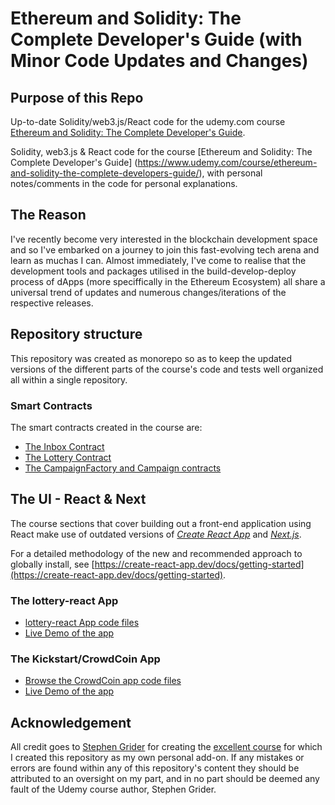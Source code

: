 # Ethereum and Solidity: The Complete Developer's Guide (with Minor Code Updates and  Changes)

## Purpose of this Repo

Up-to-date Solidity/web3.js/React code for the udemy.com course [Ethereum and Solidity: The Complete Developer's Guide](https://www.udemy.com/course/ethereum-and-solidity-the-complete-developers-guide/).

Solidity, web3.js & React code for the course [Ethereum and Solidity: The Complete Developer's Guide] (https://www.udemy.com/course/ethereum-and-solidity-the-complete-developers-guide/), with personal notes/comments in the code for personal explanations.

## The Reason

I've recently become very interested in the blockchain development space and so I've embarked on a journey to join this fast-evolving tech arena and learn as muchas I can. Almost immediately, I've come to realise that the development tools and packages utilised in the build-develop-deploy process of dApps (more speciffically in the Ethereum Ecosystem) all share a universal trend of updates and numerous changes/iterations of the respective releases.  

## Repository structure

This repository was created as monorepo so as to keep the updated versions of the different parts of the course's code and tests well organized all within a single repository.

### Smart Contracts

The smart contracts created in the course are:

- [The Inbox Contract](/inbox/contracts/Inbox.sol)
- [The Lottery Contract](/lottery/contracts/Lottery.sol)
- [The CampaignFactory and Campaign contracts](/kickstart/ethereum/contracts/Campaign.sol)

## The UI - React & Next

The course sections that cover building out a front-end application using React make use of outdated versions of [_Create React App_](https://create-react-app.dev) and [_Next.js_](https://nextjs.org).

For a detailed methodology of the new and recommended approach to globally install, see [https://create-react-app.dev/docs/getting-started](https://create-react-app.dev/docs/getting-started).

### The lottery-react App

- [lottery-react App code files](/lottery-react)
- [Live Demo of the app](https://lottery-react.kilobytesecurity.com/) 

### The Kickstart/CrowdCoin App

- [Browse the CrowdCoin app code files](/kickstart)
- [Live Demo of the app](https://kickstart.kilobytesecurity.com/)

## Acknowledgement

All credit goes to [Stephen Grider](https://www.udemy.com/user/sgslo/) for creating the [excellent course](https://www.udemy.com/course/ethereum-and-solidity-the-complete-developers-guide/) for which I created this repository as my own personal add-on. If any mistakes or errors are found within any of this repository's content they should be attributed to an oversight on my part, and in no part should be deemed any fault of the Udemy course author, Stephen Grider.